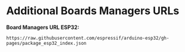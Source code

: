 # Additional Boards Managers URLs

**Board Managers URL ESP32:**

```
https://raw.githubusercontent.com/espressif/arduino-esp32/gh-pages/package_esp32_index.json
```
